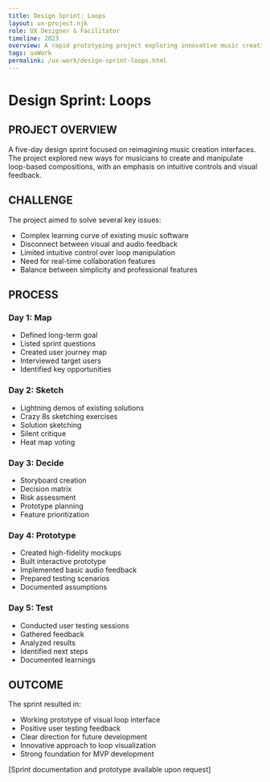 ```yaml
---
title: Design Sprint: Loops
layout: ux-project.njk
role: UX Designer & Facilitator
timeline: 2023
overview: A rapid prototyping project exploring innovative music creation interfaces.
tags: uxWork
permalink: /ux-work/design-sprint-loops.html
---
```


# Design Sprint: Loops

## PROJECT OVERVIEW
A five-day design sprint focused on reimagining music creation interfaces. The project explored new ways for musicians to create and manipulate loop-based compositions, with an emphasis on intuitive controls and visual feedback.

## CHALLENGE
The project aimed to solve several key issues:
- Complex learning curve of existing music software
- Disconnect between visual and audio feedback
- Limited intuitive control over loop manipulation
- Need for real-time collaboration features
- Balance between simplicity and professional features

## PROCESS
### Day 1: Map
- Defined long-term goal
- Listed sprint questions
- Created user journey map
- Interviewed target users
- Identified key opportunities

### Day 2: Sketch
- Lightning demos of existing solutions
- Crazy 8s sketching exercises
- Solution sketching
- Silent critique
- Heat map voting

### Day 3: Decide
- Storyboard creation
- Decision matrix
- Risk assessment
- Prototype planning
- Feature prioritization

### Day 4: Prototype
- Created high-fidelity mockups
- Built interactive prototype
- Implemented basic audio feedback
- Prepared testing scenarios
- Documented assumptions

### Day 5: Test
- Conducted user testing sessions
- Gathered feedback
- Analyzed results
- Identified next steps
- Documented learnings

## OUTCOME
The sprint resulted in:
- Working prototype of visual loop interface
- Positive user testing feedback
- Clear direction for future development
- Innovative approach to loop visualization
- Strong foundation for MVP development

[Sprint documentation and prototype available upon request] 
